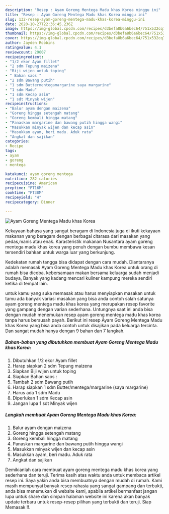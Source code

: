 ```yaml
---
description: "Resep : Ayam Goreng Mentega Madu khas Korea minggu ini"
title: "Resep : Ayam Goreng Mentega Madu khas Korea minggu ini"
slug: 132-resep-ayam-goreng-mentega-madu-khas-korea-minggu-ini
date: 2020-10-27T22:36:45.236Z
image: https://img-global.cpcdn.com/recipes/d3befa8b6a6bec64/751x532cq70/ayam-goreng-mentega-madu-khas-korea-foto-resep-utama.jpg
thumbnail: https://img-global.cpcdn.com/recipes/d3befa8b6a6bec64/751x532cq70/ayam-goreng-mentega-madu-khas-korea-foto-resep-utama.jpg
cover: https://img-global.cpcdn.com/recipes/d3befa8b6a6bec64/751x532cq70/ayam-goreng-mentega-madu-khas-korea-foto-resep-utama.jpg
author: Jayden Robbins
ratingvalue: 4.1
reviewcount: 29607
recipeingredient:
- "1/2 ekor Ayam fillet"
- "2 sdm Tepung maizena"
- "Biji wijen untuk toping"
- " Bahan saos "
- "2 sdm Bawang putih"
- "1 sdm Buttermentegamargarine saya margarine"
- "1 sdm Madu"
- "1 sdm Kecap asin"
- "1 sdt Minyak wijen"
recipeinstructions:
- "Balur ayam dengan maizena"
- "Goreng hingga setengah matang"
- "Goreng kembali hingga matang"
- "Panaskan margarine dan bawang putih hingga wangi"
- "Masukkan minyak wijen dan kecap asin"
- "Masukkan ayam, beri madu. Aduk rata"
- "Angkat dan sajikan"
categories:
- Recipe
tags:
- ayam
- goreng
- mentega

katakunci: ayam goreng mentega 
nutrition: 282 calories
recipecuisine: American
preptime: "PT16M"
cooktime: "PT38M"
recipeyield: "4"
recipecategory: Dinner

---
```



![Ayam Goreng Mentega Madu khas Korea](https://img-global.cpcdn.com/recipes/d3befa8b6a6bec64/751x532cq70/ayam-goreng-mentega-madu-khas-korea-foto-resep-utama.jpg)

Kekayaan bahasa yang sangat beragam di Indonesia juga di ikuti kekayaan makanan yang beragam dengan berbagai citarasa dari masakan yang pedas,manis atau enak. Karasteristik makanan Nusantara ayam goreng mentega madu khas korea yang penuh dengan bumbu membawa kesan tersendiri bahkan untuk warga luar yang berkunjung.


Kedekatan rumah tangga bisa didapat dengan cara mudah. Diantaranya adalah memasak Ayam Goreng Mentega Madu khas Korea untuk orang di rumah bisa dicoba. kebersamaan makan bersama keluarga sudah menjadi budaya, Banyak yang kadang mencari kuliner kampung mereka sendiri ketika di tempat lain.



untuk kamu yang suka memasak atau harus menyiapkan masakan untuk tamu ada banyak variasi masakan yang bisa anda contoh salah satunya ayam goreng mentega madu khas korea yang merupakan resep favorite yang gampang dengan varian sederhana. Untungnya saat ini anda bisa dengan mudah menemukan resep ayam goreng mentega madu khas korea tanpa harus bersusah payah.
Berikut ini resep Ayam Goreng Mentega Madu khas Korea yang bisa anda contoh untuk disajikan pada keluarga tercinta. Dan sangat mudah hanya dengan 9 bahan dan 7 langkah.


<!--inarticleads1-->

##### Bahan-bahan yang dibutuhkan membuat Ayam Goreng Mentega Madu khas Korea:

1. Dibutuhkan 1/2 ekor Ayam fillet
1. Harap siapkan 2 sdm Tepung maizena
1. Siapkan Biji wijen untuk toping
1. Siapkan  Bahan saos :
1. Tambah 2 sdm Bawang putih
1. Harap siapkan 1 sdm Butter/mentega/margarine (saya margarine)
1. Harus ada 1 sdm Madu
1. Diperlukan 1 sdm Kecap asin
1. Jangan lupa 1 sdt Minyak wijen




<!--inarticleads2-->

##### Langkah membuat  Ayam Goreng Mentega Madu khas Korea:

1. Balur ayam dengan maizena
1. Goreng hingga setengah matang
1. Goreng kembali hingga matang
1. Panaskan margarine dan bawang putih hingga wangi
1. Masukkan minyak wijen dan kecap asin
1. Masukkan ayam, beri madu. Aduk rata
1. Angkat dan sajikan




Demikianlah cara membuat ayam goreng mentega madu khas korea yang sederhana dan teruji. Terima kasih atas waktu anda untuk membaca artikel resep ini. Saya yakin anda bisa membuatnya dengan mudah di rumah. Kami masih mempunyai banyak resep rahasia yang sangat gampang dan terbukti, anda bisa menemukan di website kami, apabila artikel bermanfaat jangan lupa untuk share dan simpan halaman website ini karena akan banyak update terbaru untuk resep-resep pilihan yang terbukti dan teruji. Siap Memasak !!. 
